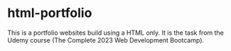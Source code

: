 # html-portfolio
This is a portfolio websites build using a HTML only. It is the task from the Udemy course (The Complete 2023 Web Development Bootcamp).
